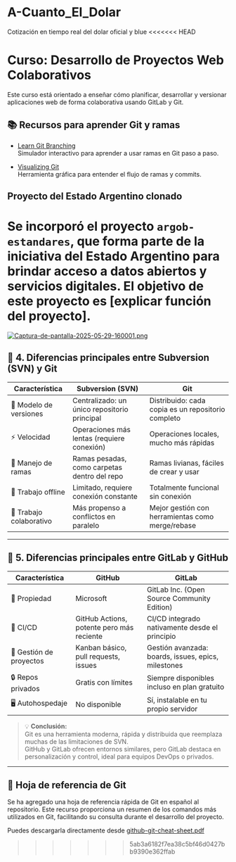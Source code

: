# A-Cuanto_El_Dolar
Cotización en tiempo real del dolar oficial y blue
<<<<<<< HEAD
# Curso: Desarrollo de Proyectos Web Colaborativos

Este curso está orientado a enseñar cómo planificar, desarrollar y versionar aplicaciones web de forma colaborativa usando GitLab y Git.

## 📚 Recursos para aprender Git y ramas

- [Learn Git Branching](https://learngitbranching.js.org)  
  Simulador interactivo para aprender a usar ramas en Git paso a paso.

- [Visualizing Git](https://git-school.github.io/visualizing-git/)  
  Herramienta gráfica para entender el flujo de ramas y commits.


## Proyecto del Estado Argentino clonado

Se incorporó el proyecto `argob-estandares`, que forma parte de la iniciativa del Estado Argentino para brindar acceso a datos abiertos y servicios digitales. El objetivo de este proyecto es [explicar función del proyecto].
=======

[![Captura-de-pantalla-2025-05-29-160001.png](https://i.postimg.cc/mkHfMtsN/Captura-de-pantalla-2025-05-29-160001.png)](https://postimg.cc/kRqpPMDB)


## 📌 4. Diferencias principales entre **Subversion (SVN)** y **Git**

| Característica            | Subversion (SVN)                                | Git                                             |
|---------------------------|--------------------------------------------------|--------------------------------------------------|
| 🧭 Modelo de versiones     | Centralizado: un único repositorio principal     | Distribuido: cada copia es un repositorio completo |
| ⚡ Velocidad               | Operaciones más lentas (requiere conexión)       | Operaciones locales, mucho más rápidas          |
| 🌿 Manejo de ramas         | Ramas pesadas, como carpetas dentro del repo     | Ramas livianas, fáciles de crear y usar         |
| 🔄 Trabajo offline         | Limitado, requiere conexión constante            | Totalmente funcional sin conexión               |
| 🤝 Trabajo colaborativo   | Más propenso a conflictos en paralelo             | Mejor gestión con herramientas como merge/rebase |

---

## 🚀 5. Diferencias principales entre **GitLab** y **GitHub**

| Característica            | GitHub                                            | GitLab                                           |
|---------------------------|---------------------------------------------------|--------------------------------------------------|
| 🏢 Propiedad               | Microsoft                                          | GitLab Inc. (Open Source Community Edition)      |
| 🔧 CI/CD                   | GitHub Actions, potente pero más reciente         | CI/CD integrado nativamente desde el principio   |
| 📁 Gestión de proyectos    | Kanban básico, pull requests, issues              | Gestión avanzada: boards, issues, epics, milestones |
| 🔒 Repos privados          | Gratis con límites                                 | Siempre disponibles incluso en plan gratuito     |
| 🖥️ Autohospedaje           | No disponible                                     | Sí, instalable en tu propio servidor             |

> 💡 **Conclusión:**  
> Git es una herramienta moderna, rápida y distribuida que reemplaza muchas de las limitaciones de SVN.  
> GitHub y GitLab ofrecen entornos similares, pero GitLab destaca en personalización y control, ideal para equipos DevOps o privados.

---
## 📄 Hoja de referencia de Git

Se ha agregado una hoja de referencia rápida de Git en español al repositorio. Este recurso proporciona un resumen de los comandos más utilizados en Git, facilitando su consulta durante el desarrollo del proyecto.

Puedes descargarla directamente desde [github-git-cheat-sheet.pdf](./github-git-cheat-sheet.pdf)
>>>>>>> 5ab3a6182f7ea38c5bf46d0427bb9390e362ffab
